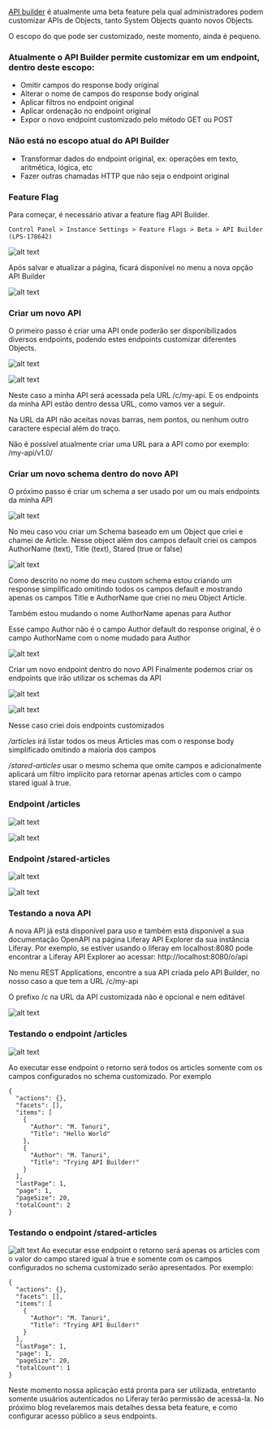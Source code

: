 [API builder](https://learn.liferay.com/w/dxp/headless-delivery/api-builder) é atualmente uma beta feature pela qual administradores podem customizar APIs de Objects, tanto System  Objects quanto novos Objects.




O escopo do que pode ser customizado, neste momento, ainda é pequeno. 

### Atualmente o API Builder permite customizar em um endpoint, dentro deste escopo:
- Omitir campos do response body original
- Alterar o nome de campos do response body original
- Aplicar filtros no endpoint original
- Aplicar ordenação no endpoint original
- Expor o novo endpoint customizado pelo método GET ou POST
 
### Não está no escopo atual do API Builder
- Transformar dados do endpoint original, ex: operações em texto, aritmética, lógica, etc
- Fazer outras chamadas HTTP que não seja o endpoint original

### Feature Flag
Para começar, é necessário ativar a feature flag API Builder.

`Control Panel > Instance Settings > Feature Flags > Beta > API Builder (LPS-178642)`

![alt text](images/image-20240705-023701.png)

Após salvar e atualizar a página, ficará disponível no menu a nova opção API Builder

![alt text](images/image-20240705-023851.png)
 

### Criar um novo API
O primeiro passo é criar uma API onde poderão ser disponibilizados diversos endpoints, podendo estes endpoints customizar diferentes Objects.

![alt text](images/image-20240705-024244.png)
 

![alt text](images/image-20240705-024831.png)
 

Neste caso a minha API será acessada pela URL /c/my-api. E os endpoints da minha API estão dentro dessa URL, como vamos ver a seguir. 

Na URL da API não aceitas novas barras, nem pontos, ou nenhum outro caractere especial além do traço.

Não é possível atualmente criar uma URL para a API como por exemplo: /my-api/v1.0/
 
### Criar um novo schema dentro do novo API
O próximo passo é criar um schema a ser usado por um ou mais endpoints da minha API

![alt text](images/image-20240705-025127.png)

No meu caso vou criar um Schema baseado em um Object que criei e chamei de Article. Nesse object além dos campos default criei os campos AuthorName (text), Title (text), Stared (true or false)

![alt text](images/image-20240705-025402.png)

Como descrito no nome do meu custom schema estou criando um response simplificado omitindo todos os campos default e mostrando apenas os campos Title e AuthorName que criei no meu Object Article.

Também estou mudando o nome AuthorName apenas para Author

Esse campo Author não é o campo Author default do response original, é o campo AuthorName com o nome mudado para Author

![alt text](images/image-20240705-025930.png)

Criar um novo endpoint dentro do novo API
Finalmente podemos criar os endpoints que irão utilizar os schemas da API


![alt text](images/image-20240705-030318.png)
 
 
![alt text](images/image-20240705-030336.png)

Nesse caso criei dois endpoints customizados

*/articles* irá listar todos os meus Articles mas com o response body simplificado omitindo a maioria dos campos

*/stared-articles* usar o mesmo schema que omite campos e adicionalmente aplicará um filtro implícito para retornar apenas articles com o campo stared igual à true.


### Endpoint /articles
![alt text](images/image-20240705-030652.png)
 

![alt text](images/image-20240705-030702.png)
 

### Endpoint /stared-articles
![alt text](images/image-20240705-030738.png)
 
![alt text](images/image-20240705-030750.png)

### Testando a nova API
A nova API já está disponível para uso e também está disponível a sua documentação OpenAPI na página Liferay API Explorer da sua instância Liferay. Por exemplo, se estiver usando o liferay em localhost:8080 pode encontrar a Liferay API Explorer ao acessar: http://localhost:8080/o/api

No menu REST Applications, encontre a sua API criada pelo API Builder, no nosso caso a que tem a URL /c/my-api

O prefixo /c na URL da API customizada não é opcional e nem editável
 
![alt text](images/image-20240705-031450.png)

### Testando o endpoint /articles
![alt text](images/image-20240705-031644.png)

Ao executar esse endpoint o retorno será todos os articles somente com os campos configurados no schema customizado. Por exemplo


```
{
  "actions": {},
  "facets": [],
  "items": [
    {
      "Author": "M. Tanuri",
      "Title": "Hello World"
    },
    {
      "Author": "M. Tanuri",
      "Title": "Trying API Builder!"
    }
  ],
  "lastPage": 1,
  "page": 1,
  "pageSize": 20,
  "totalCount": 2
}
```

### Testando o endpoint /stared-articles
 

![alt text](images/image-20240705-031956.png)
Ao executar esse endpoint o retorno será apenas os articles com o valor do campo stared igual à true e somente com os campos configurados no schema customizado serão apresentados. Por exemplo:


```
{
  "actions": {},
  "facets": [],
  "items": [
    {
      "Author": "M. Tanuri",
      "Title": "Trying API Builder!"
    }
  ],
  "lastPage": 1,
  "page": 1,
  "pageSize": 20,
  "totalCount": 1
}
```
   
Neste momento nossa aplicação está pronta para ser utilizada, entretanto somente usuários autenticados no Liferay terão permissão de acessá-la. No próximo blog revelaremos mais detalhes dessa beta feature, e como configurar acesso público a seus endpoints.
